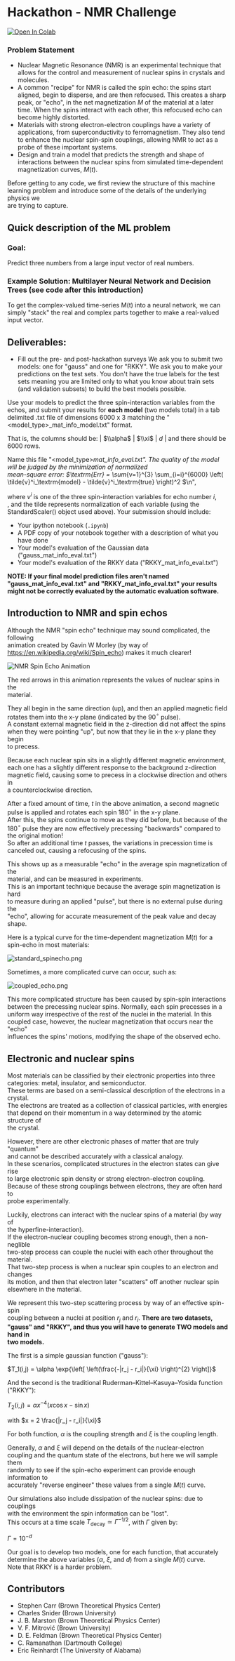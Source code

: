 
# Hackathon - NMR Challenge

[![Open In Colab](https://colab.research.google.com/assets/colab-badge.svg)](https://colab.research.google.com/github/ML4SCI/DeepLearnHackathon/blob/main/NMRSpinChallenge/Hackathon_NMR_Challenge_July2024.ipynb)


### Problem Statement

- Nuclear Magnetic Resonance (NMR) is an experimental technique that allows for the control and measurement of nuclear spins in crystals and molecules.
- A common "recipe" for NMR is called the spin echo: the spins start aligned, begin to disperse, and are then refocused. This creates a sharp peak, or "echo", in the net magnetization $M$ of the material at a later time. When the spins interact with each other, this refocused echo can become highly distorted.
- Materials with strong electron-electron couplings have a variety of applications, from superconductivity to ferromagnetism. They also tend to enhance the nuclear spin-spin couplings, allowing NMR to act as a probe of these important systems.
- Design and train a model that predicts the strength and shape of interactions between the nuclear spins from simulated time-dependent magnetization curves, $M(t)$.

Before getting to any code, we first review the structure of this machine<br> learning problem and introduce some of the details of the underlying physics we<br>
are trying to capture.

## Quick description of the ML problem

### Goal:
Predict three numbers from a large input vector of real numbers.

### Example Solution:  Multilayer Neural Network and Decision Trees (see code after this introduction)

To get the complex-valued time-series M(t) into a neural network, we can simply "stack" the real and complex parts together to make a real-valued input vector.

## Deliverables:
* Fill out the pre- and post-hackathon surveys
We ask you to submit two models: one for "gauss" and one for "RKKY". We ask you to make your predictions on the test sets. You don't have the true labels for the test sets meaning you are limited only to what you know about train sets (and validation subsets) to build the best models possible. 

Use your models to predict the three spin-interaction variables from the  echos, and submit your results for **each model** (two models total) in a tab delimited .txt  file of dimensions 6000 x 3 matching the "<model_type>_mat_info_model.txt" format.

That is, the columns should be:
| $\\alpha$ | $\\xi$ | $d$ |
and there should be 6000 rows.

Name this file "<model_type>_mat_info_eval.txt". 
The quality of the model will be judged by the minimization of normalized <br> mean-square error: 
$\\textrm{Err} = \\sum_{v=1}^{3} \\sum_{i=i}^{6000} \\left( \\tilde{v}^i_\\textrm{model} - \\tilde{v}^i_\\textrm{true} \\right)^2 $\n",

where $v^i$ is one of the three spin-interaction variables for echo number $i$, <br>, and the tilde represents normalization of each variable (using the StandardScaler() object used above). Your submission should include: 
- Your ipython notebook (`.ipynb`)
- A PDF copy of your notebook together with a description of what you have done
- Your model's evaluation of the Gaussian data (\"gauss_mat_info_eval.txt\")
- Your model's evaluation of the RKKY data (\"RKKY_mat_info_eval.txt\")

**NOTE: If your final model prediction files aren't named \"gauss_mat_info_eval.txt\" and \"RKKY_mat_info_eval.txt\" your results might not be correctly evaluated by the automatic evaluation software.**

## Introduction to NMR and spin echos

Although the NMR "spin echo" technique may sound complicated, the following <br> animation created by Gavin W Morley (by way of <br>
https://en.wikipedia.org/wiki/Spin_echo) makes it much clearer!


![NMR Spin Echo Animation](https://upload.wikimedia.org/wikipedia/commons/9/9b/HahnEcho_GWM.gif)


The red arrows in this animation represents the values of nuclear spins in the <br>
material.

They all begin in the same direction (up), and then an applied magnetic field<br>
rotates them into the x-y plane (indicated by the 90$^\circ$ pulse).<br>
A constant external magnetic field in the z-direction did not affect the spins <br>
when they were pointing "up", but now that they lie in the x-y plane they begin <br>
to precess.


Because each nuclear spin sits in a slightly different magnetic environment, <br>
each one has a slightly different response to the background z-direction <br> magnetic field, causing some to precess in a clockwise direction and others in <br>
a counterclockwise direction.


After a fixed amount of time, $t$ in the above animation, a second magnetic <br>
pulse is applied and rotates each spin 180$^\circ$ in the x-y plane. <br>
After this, the spins continue to move as they did before, but because of the <br>
180$^\circ$ pulse they are now effectively precessing  "backwards" compared to <br>
the original motion!<br>
So after an additional time $t$ passes, the variations in precession time is <br>
canceled out, causing a refocusing of the spins.

This shows up as a measurable "echo" in the average spin magnetization of the <br>
material, and can be measured in experiments. <br>
This is an important technique because the average spin magnetization is hard <br>
to measure during an applied "pulse", but there is no external pulse during the <br>
"echo", allowing for accurate measurement of the peak value and decay shape.

Here is a typical curve for the time-dependent magnetization $M(t)$ for a <br> spin-echo in most materials:

![standard_spinecho.png](https://raw.githubusercontent.com/ML4SCI/DeepLearnHackathon/main/NMRSpinChallenge/standard_spinecho.png)

Sometimes, a more complicated curve can occur, such as:

![coupled_echo.png](https://raw.githubusercontent.com/ML4SCI/DeepLearnHackathon/main/NMRSpinChallenge/coupled_echo.png)

This more complicated structure has been caused by spin-spin interactions <br>
between the precessing nuclear spins. Normally, each spin precesses in a<br> uniform way irrespective of the rest of the nuclei in the material. In this <br>
coupled case, however, the nuclear magnetization that occurs near the "echo" <br>
influences the spins' motions, modifying the shape of the observed echo.

## Electronic and nuclear spins

Most materials can be classified by their electronic properties into three <br> categories: metal, insulator, and semiconductor. <br>
These terms are based on a semi-classical description of the electrons in a <br>
crystal.<br>
The electrons are treated as a collection of classical particles, with energies <br>
that depend on their momentum in a way determined by the atomic structure of <br> the crystal.

However, there are other electronic phases of matter that are truly "quantum" <br>
and cannot be described accurately with a classical analogy. <Br>
In these scenarios, complicated structures in the electron states can give rise <br>
to large electronic spin density or strong electron-electron coupling. <br>
Because of these strong couplings between electrons, they are often hard to <br>
probe experimentally.

Luckily, electrons can interact with the nuclear spins of a material (by way of <br> the hyperfine-interaction).<br>
If the electron-nuclear coupling becomes strong enough, then a non-neglible <br>
two-step process can couple the nuclei with each other throughout the material. <br>
That two-step process is when a nuclear spin couples to an electron and changes <br>
its motion, and then that electron later "scatters" off another nuclear spin <br>
elsewhere in the material.

We represent this two-step scattering process by way of an effective spin-spin <br>
coupling between a nuclei at position $r_j$ and $r_i$. **There are two datasets,** <br>
**"gauss" and "RKKY", and thus you will have to generate TWO models and hand in** <br> **two models.**


The first is a simple gaussian function ("gauss"):

$T_1(i,j) = \alpha \exp{\left[ \left(\frac{-|r_j - r_i|}{\xi} \right)^{2} \right]}$

And the second is the traditional Ruderman–Kittel–Kasuya–Yosida function <br> ("RKKY"):

$T_2(i,j) = \alpha x^{-4} \left( x \cos{x} - \sin{x} \right)$

with $x = 2 \frac{|r_j - r_i|}{\xi}$


For both function, $\alpha$ is the coupling strength and $\xi$ is the coupling length.

Generally, $\alpha$ and $\xi$ will depend on the details of the nuclear-electron <br>
coupling and the quantum state of the electrons, but here we will sample them <br>
randomly to see if the spin-echo experiment can provide enough information to <br>
accurately "reverse engineer" these values from a single $M(t)$ curve.

Our simulations also include dissipation of the nuclear spins: due to couplings <br>
with the environment the spin information can be "lost". <Br>
This occurs at a time scale $T_\textrm{decay} \simeq \Gamma^{-1/2}$, with $\Gamma$ given by:

$\Gamma = 10^{-d}$

Our goal is to develop two models, one for each function, that accurately <br> determine the above variables ($\alpha$, $\xi$, and $d$) from a single $M(t)$ curve. <br>
Note that RKKY is a harder problem.

## Contributors

- Stephen Carr (Brown Theoretical Physics Center)
- Charles Snider (Brown University)
- J. B. Marston (Brown Theoretical Physics Center)
- V. F. Mitrović (Brown University)
- D. E. Feldman (Brown Theoretical Physics Center)
- C. Ramanathan (Dartmouth College)
- Eric Reinhardt (The University of Alabama)
